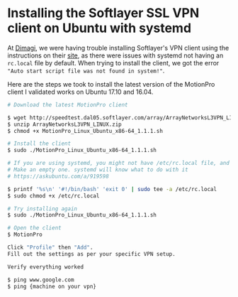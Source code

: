 # Installing the Softlayer SSL VPN client on Ubuntu with systemd

At [Dimagi](https://www.dimagi.com), we were having trouble installing Softlayer's VPN client using the instructions on their [site](https://knowledgelayer.softlayer.com/procedure/ssl-vpn-linux), as there were issues with systemd not having an `rc.local` file by default. When trying to install the client, we got the error `"Auto start script file was not found in system!"`.

Here are the steps we took to install the latest version of the MotionPro client I validated works on Ubuntu 17.10 and 16.04.

```bash
# Download the latest MotionPro client

$ wget http://speedtest.dal05.softlayer.com/array/ArrayNetworksL3VPN_LINUX.zip
$ unzip ArrayNetworksL3VPN_LINUX.zip
$ chmod +x MotionPro_Linux_Ubuntu_x86-64_1.1.1.sh

# Install the client
$ sudo ./MotionPro_Linux_Ubuntu_x86-64_1.1.1.sh

# If you are using systemd, you might not have /etc/rc.local file, and you will get an error that says "Auto start script file was not found in system!"
# Make an empty one. systemd will know what to do with it
# https://askubuntu.com/a/919598

$ printf '%s\n' '#!/bin/bash' 'exit 0' | sudo tee -a /etc/rc.local
$ sudo chmod +x /etc/rc.local

# Try installing again
$ sudo ./MotionPro_Linux_Ubuntu_x86-64_1.1.1.sh

# Open the client
$ MotionPro

Click "Profile" then "Add".
Fill out the settings as per your specific VPN setup.

Verify everything worked

$ ping www.google.com
$ ping {machine on your vpn}
```

